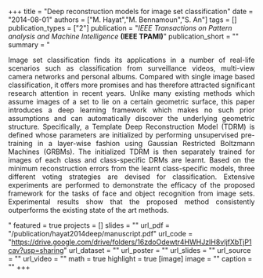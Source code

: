+++
title = "Deep reconstruction models for image set classification"
date = "2014-08-01"
authors = ["M. Hayat","M. Bennamoun","S. An"]
tags = []
publication_types = ["2"]
publication = "_IEEE Transactions on Pattern analysis and Machine Intelligence_ **(IEEE TPAMI)**"
publication_short = ""
summary = "<p style='text-align: justify;'> Image set classification finds its applications in a number of real-life scenarios such as classification from surveillance videos, multi-view camera networks and personal albums. Compared with single image based classification, it offers more promises and has therefore attracted significant research attention in recent years. Unlike many existing methods which assume images of a set to lie on a certain geometric surface, this paper introduces a deep learning framework which makes no such prior assumptions and can automatically discover the underlying geometric structure. Specifically, a Template Deep Reconstruction Model (TDRM) is defined whose parameters are initialized by performing unsupervised pre-training in a layer-wise fashion using Gaussian Restricted Boltzmann Machines (GRBMs). The initialized TDRM is then separately trained for images of each class and class-specific DRMs are learnt. Based on the minimum reconstruction errors from the learnt class-specific models, three different voting strategies are devised for classification. Extensive experiments are performed to demonstrate the efficacy of the proposed framework for the tasks of face and object recognition from image sets. Experimental results show that the proposed method consistently outperforms the existing state of the art methods.</p>"
featured = true
projects = []
slides = ""
url_pdf = "/publication/hayat2014deep/manuscript.pdf"
url_code = "https://drive.google.com/drive/folders/16zdoOdewtr4HWHJzIH8vIjfXbTjP1cav?usp=sharing"
url_dataset = ""
url_poster = ""
url_slides = ""
url_source = ""
url_video = ""
math = true
highlight = true
[image]
image = ""
caption = ""
+++

